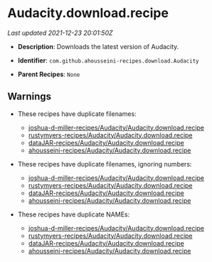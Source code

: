 # Audacity.download.recipe

_Last updated 2021-12-23 20:01:50Z_

- **Description**: Downloads the latest version of Audacity.

- **Identifier**: `com.github.ahousseini-recipes.download.Audacity`

- **Parent Recipes**: `None`


## Warnings

- These recipes have duplicate filenames:
    - [joshua-d-miller-recipes/Audacity/Audacity.download.recipe](/autopkg-dupe-tracker/joshua-d-miller-recipes/Audacity/Audacity.download.recipe)
    - [rustymyers-recipes/Audacity/Audacity.download.recipe](/autopkg-dupe-tracker/rustymyers-recipes/Audacity/Audacity.download.recipe)
    - [dataJAR-recipes/Audacity/Audacity.download.recipe](/autopkg-dupe-tracker/dataJAR-recipes/Audacity/Audacity.download.recipe)
    - [ahousseini-recipes/Audacity/Audacity.download.recipe](/autopkg-dupe-tracker/ahousseini-recipes/Audacity/Audacity.download.recipe)

- These recipes have duplicate filenames, ignoring numbers:
    - [joshua-d-miller-recipes/Audacity/Audacity.download.recipe](/autopkg-dupe-tracker/joshua-d-miller-recipes/Audacity/Audacity.download.recipe)
    - [rustymyers-recipes/Audacity/Audacity.download.recipe](/autopkg-dupe-tracker/rustymyers-recipes/Audacity/Audacity.download.recipe)
    - [dataJAR-recipes/Audacity/Audacity.download.recipe](/autopkg-dupe-tracker/dataJAR-recipes/Audacity/Audacity.download.recipe)
    - [ahousseini-recipes/Audacity/Audacity.download.recipe](/autopkg-dupe-tracker/ahousseini-recipes/Audacity/Audacity.download.recipe)

- These recipes have duplicate NAMEs:
    - [joshua-d-miller-recipes/Audacity/Audacity.download.recipe](/autopkg-dupe-tracker/joshua-d-miller-recipes/Audacity/Audacity.download.recipe)
    - [rustymyers-recipes/Audacity/Audacity.download.recipe](/autopkg-dupe-tracker/rustymyers-recipes/Audacity/Audacity.download.recipe)
    - [dataJAR-recipes/Audacity/Audacity.download.recipe](/autopkg-dupe-tracker/dataJAR-recipes/Audacity/Audacity.download.recipe)
    - [ahousseini-recipes/Audacity/Audacity.download.recipe](/autopkg-dupe-tracker/ahousseini-recipes/Audacity/Audacity.download.recipe)